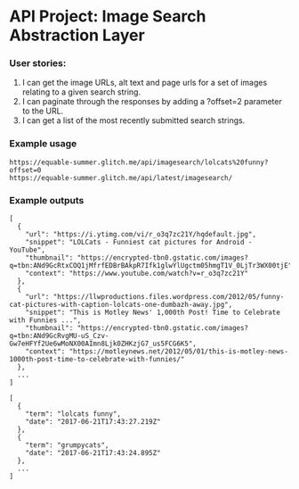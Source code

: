 API Project: Image Search Abstraction Layer
===========================================

### User stories:
  1. I can get the image URLs, alt text and page urls for a set of images relating to a given search string.
  2. I can paginate through the responses by adding a ?offset=2 parameter to the URL.
  3. I can get a list of the most recently submitted search strings.

### Example usage
`https://equable-summer.glitch.me/api/imagesearch/lolcats%20funny?offset=0`<br>
`https://equable-summer.glitch.me/api/latest/imagesearch/`

### Example outputs

```
[
  {
    "url": "https://i.ytimg.com/vi/r_o3q7zc21Y/hqdefault.jpg",
    "snippet": "LOLCats - Funniest cat pictures for Android - YouTube",
    "thumbnail": "https://encrypted-tbn0.gstatic.com/images?q=tbn:ANd9GcRtxCOQ1jMfrfEDBrBAkpR7Ifk1glwYlUgctm05hmgT1V_0LjTr3WX00tjE",
    "context": "https://www.youtube.com/watch?v=r_o3q7zc21Y"
  },
  {
    "url": "https://llwproductions.files.wordpress.com/2012/05/funny-cat-pictures-with-caption-lolcats-one-dumbazh-away.jpg",
    "snippet": "This is Motley News' 1,000th Post! Time to Celebrate with Funnies ...",
    "thumbnail": "https://encrypted-tbn0.gstatic.com/images?q=tbn:ANd9GcRvgMU-uS_Czv-Gw7eHFYf2Ue6wMoNX00AImn8Ljk0ZHKzjG7_us5FCG6K5",
    "context": "https://motleynews.net/2012/05/01/this-is-motley-news-1000th-post-time-to-celebrate-with-funnies/"
  },
  ...
]
```

```
[
  {
    "term": "lolcats funny",
    "date": "2017-06-21T17:43:27.219Z"
  },
  {
    "term": "grumpycats",
    "date": "2017-06-21T17:43:24.895Z"
  },
  ...
]
```

